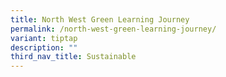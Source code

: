 ```yaml
---
title: North West Green Learning Journey
permalink: /north-west-green-learning-journey/
variant: tiptap
description: ""
third_nav_title: Sustainable
---
```

